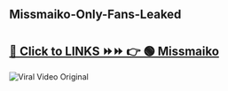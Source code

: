 
 ## Missmaiko-Only-Fans-Leaked

# <h2><a href="https://clipsfans.com/Missmaiko&ref=git">🔗 Click to LINKS ⏩⏩ 👉 🟢 Missmaiko </a></h2>

<a href="https://clipsfans.com/Missmaiko&ref=git" rel="nofollow" data-target="animated-image.originalLink"><img src="https://i.ibb.co.com/xMMVF88/686577567.gif" alt="Viral Video Original" style="max-width: 100%; display: inline-block;" data-target="animated-image.originalImage"></a>
